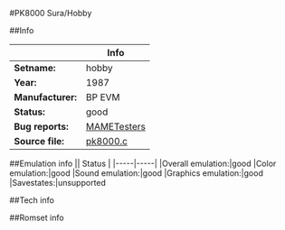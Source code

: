 #PK8000 Sura/Hobby

##Info

||Info|
|-----|-----|
|**Setname:**|hobby
|**Year:**|1987
|**Manufacturer:**|BP EVM
|**Status:**|good
|**Bug reports:**|[MAMETesters](http://mametesters.org/view_all_set.php?type=1&temporary=y&search=pk8000.c)
|**Source file:**|[pk8000.c](https://github.com/mamedev/mame/blob/master/src/mess/drivers/pk8000.c)

##Emulation info
|| Status |
|-----|-----|
|Overall emulation:|good
|Color emulation:|good
|Sound emulation:|good
|Graphics emulation:|good
|Savestates:|unsupported

##Tech info

##Romset info

<!--- START OF EDITED COMMENT DO NOT TOUCH TEXT ABOVE-->
